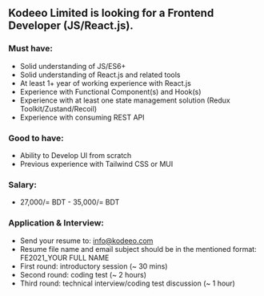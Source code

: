 ## Kodeeo Limited is looking for a Frontend Developer (JS/React.js).

### Must have:
- Solid understanding of JS/ES6+
- Solid understanding of React.js and related tools
- At least 1+ year of working experience with React.js
- Experience with Functional Component(s) and Hook(s)
- Experience with at least one state management solution (Redux Toolkit/Zustand/Recoil)
- Experience with consuming REST API

### Good to have:
- Ability to Develop UI from scratch
- Previous experience with Tailwind CSS or MUI 

### Salary:
- 27,000/= BDT - 35,000/= BDT

### Application & Interview:
- Send your resume to: info@kodeeo.com
- Resume file name and email subject should be in the mentioned format: FE2021_YOUR FULL NAME
- First round: introductory session (~ 30 mins)
- Second round: coding test (~ 2 hours)
- Third round: technical interview/coding test discussion (~ 1 hour)
